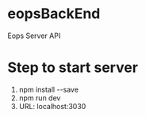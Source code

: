 # eopsBackEnd

Eops Server API

# Step to start server

1. npm install --save
2. npm run dev
3. URL: localhost:3030
